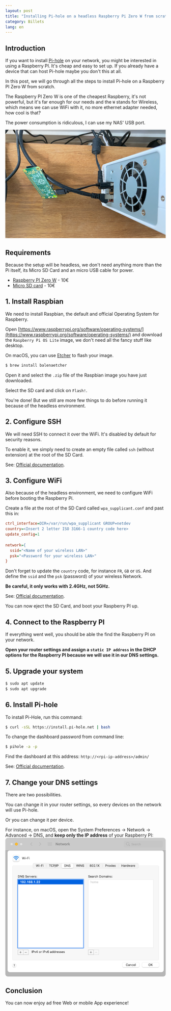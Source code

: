 ```yaml
---
layout: post
title: "Installing Pi-hole on a headless Raspberry Pi Zero W from scratch"
category: Billets
lang: en
---
```


## Introduction

If you want to install [Pi-hole](https://pi-hole.net/) on your network, you might be interested in using a Raspberry PI. It's cheap and easy to set up. If you already have a device that can host Pi-hole maybe you don't this at all.

In this post, we will go through all the steps to install Pi-hole on a Raspberry PI Zero W from scratch.

The Raspberry PI Zero W is one of the cheapest Raspberry, it's not powerful, but it's far enough for our needs and the `W` stands for Wireless, which means we can use WiFi with it, no more ethernet adapter needed, how cool is that?

The power consumption is ridiculous, I can use my NAS' USB port.

![](rpi-on-nas.png)

## Requirements

Because the setup will be headless, we don't need anything more than the Pi itself, its Micro SD Card and an micro USB cable for power.

- [Raspberry PI Zero W](https://www.kubii.fr/les-cartes-raspberry-pi/1851-raspberry-pi-zero-w-kubii-3272496006997.html) - 10€
- [Micro SD card](https://www.kubii.fr/raspberry-pi-microbit/2587-carte-micro-sd-sandisk-16go-classe10-taux-de-transfert-80mb-kubii-619659161354.html) - 10€

## 1. Install Raspbian

We need to install Raspbian, the default and official Operating System for Raspberry.

Open [https://www.raspberrypi.org/software/operating-systems/](https://www.raspberrypi.org/software/operating-systems/) and download the `Raspberry Pi OS Lite` image, we don't need all the fancy stuff like desktop.

On macOS, you can use [Etcher](https://github.com/balena-io/etcher) to flash your image.

```bash
$ brew install balenaetcher
```

Open it and select the `.zip` file of the Raspbian image you have just downloaded.

Select the SD card and click on `Flash!`.

You're done! But we still are more few things to do before running it because of the headless environment.

## 2. Configure SSH

We will need SSH to connect it over the WiFi. It's disabled by default for security reasons.

To enable it, we simply need to create an empty file called `ssh` (without extension) at the root of the SD Card.

See: [Official documentation](https://www.raspberrypi.org/documentation/remote-access/ssh/README.md).

## 3. Configure WiFi

Also because of the headless environment, we need to configure WiFi before booting the Raspberry Pi.

Create a file at the root of the SD Card called `wpa_supplicant.conf` and past this in:

```ini
ctrl_interface=DIR=/var/run/wpa_supplicant GROUP=netdev
country=<Insert 2 letter ISO 3166-1 country code here>
update_config=1

network={
  ssid="<Name of your wireless LAN>"
  psk="<Password for your wireless LAN>"
}
```

Don't forget to update the `country` code, for instance `FR`, `GB` or `US`. And define the `ssid` and the `psk` (password) of your wireless Network.

**Be careful, it only works with 2.4GHz, not 5GHz.**

See: [Official documentation](https://www.raspberrypi.org/documentation/configuration/wireless/headless.md).

You can now eject the SD Card, and boot your Raspberry PI up.

## 4. Connect to the Raspberry PI

If everything went well, you should be able the find the Raspberry PI on your network.

**Open your router settings and assign a `static IP address` in the DHCP options for the Raspberry PI because we will use it in our DNS settings.**

## 5. Upgrade your system

```bash
$ sudo apt update
$ sudo apt upgrade
```

## 6. Install Pi-hole

To install Pi-Hole, run this command:
```bash
$ curl -sSL https://install.pi-hole.net | bash
```

To change the dashboard password from command line:
```bash
$ pihole -a -p
```

Find the dashboard at this address: `http://<rpi-ip-address>/admin/`

See: [Official documentation](https://docs.pi-hole.net/main/basic-install/).

## 7. Change your DNS settings

There are two possibilities.

You can change it in your router settings, so every devices on the network will use Pi-hole.

Or you can change it per device.

For instance, on macOS, open the System Preferences -> Network -> Advanced -> DNS, and **keep only the IP address** of your Raspberry PI:
![DNS Settings](dns_settings.png)

## Conclusion

You can now enjoy ad free Web or mobile App experience!
